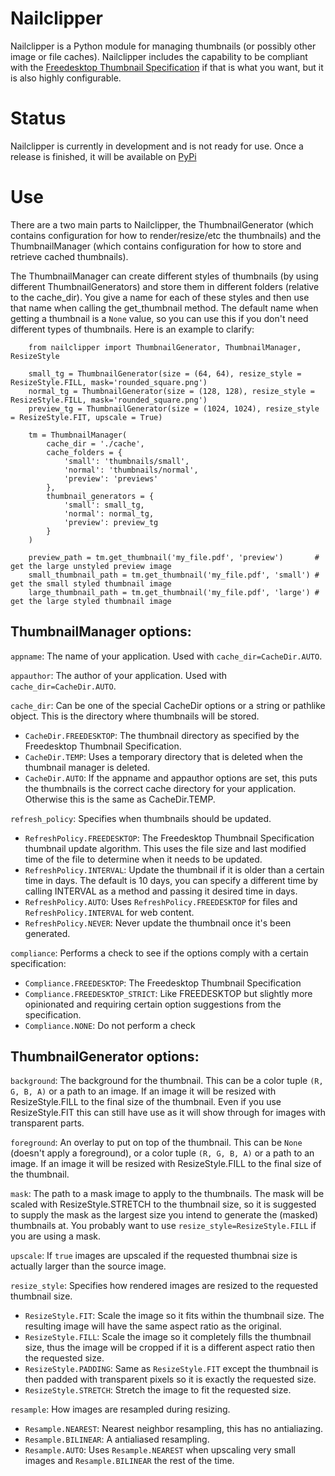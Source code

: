 # Nailclipper

Nailclipper is a Python module for managing thumbnails (or possibly other image or file caches). Nailclipper includes the capability to be compliant with the [Freedesktop Thumbnail Specification](https://specifications.freedesktop.org/thumbnail-spec/thumbnail-spec-latest.html) if that is what you want, but it is also highly configurable.

# Status

Nailclipper is currently in development and is not ready for use. Once a release is finished, it will be available on [PyPi](https://pypi.org/)

# Use

There are a two main parts to Nailclipper, the ThumbnailGenerator (which contains configuration for how to render/resize/etc the thumbnails) and the ThumbnailManager (which contains configuration for how to store and retrieve cached thumbnails).

The ThumbnailManager can create different styles of thumbnails (by using different ThumbnailGenerators) and store them in different folders (relative to the cache_dir). You give a name for each of these styles and then use that name when calling the get_thumbnail method. The default name when getting a thumbnail is a `None` value, so you can use this if you don't need different types of thumbnails. Here is an example to clarify:

```
    from nailclipper import ThumbnailGenerator, ThumbnailManager, ResizeStyle

    small_tg = ThumbnailGenerator(size = (64, 64), resize_style = ResizeStyle.FILL, mask='rounded_square.png')
    normal_tg = ThumbnailGenerator(size = (128, 128), resize_style = ResizeStyle.FILL, mask='rounded_square.png')
    preview_tg = ThumbnailGenerator(size = (1024, 1024), resize_style = ResizeStyle.FIT, upscale = True)

    tm = ThumbnailManager(
        cache_dir = './cache',
        cache_folders = {
            'small': 'thumbnails/small',
            'normal': 'thumbnails/normal',
            'preview': 'previews'
        },
        thumbnail_generators = {
            'small': small_tg,
            'normal': normal_tg,
            'preview': preview_tg
        }
    )

    preview_path = tm.get_thumbnail('my_file.pdf', 'preview')       # get the large unstyled preview image
    small_thumbnail_path = tm.get_thumbnail('my_file.pdf', 'small') # get the small styled thumbnail image
    large_thumbnail_path = tm.get_thumbnail('my_file.pdf', 'large') # get the large styled thumbnail image
```

## ThumbnailManager options:

`appname`: The name of your application. Used with `cache_dir=CacheDir.AUTO`.

`appauthor`: The author of your application. Used with `cache_dir=CacheDir.AUTO`.

`cache_dir`: Can be one of the special CacheDir options or a string or pathlike object. This is the directory where thumbnails will be stored.
- `CacheDir.FREEDESKTOP`: The thumbnail directory as specified by the Freedesktop Thumbnail Specification.
- `CacheDir.TEMP`: Uses a temporary directory that is deleted when the thumbnail manager is deleted.
- `CacheDir.AUTO`: If the appname and appauthor options are set, this puts the thumbnails is the correct cache directory for your application. Otherwise this is the same as CacheDir.TEMP.

`refresh_policy`: Specifies when thumbnails should be updated.
- `RefreshPolicy.FREEDESKTOP`: The Freedesktop Thumbnail Specification thumbnail update algorithm. This uses the file size and last modified time of the file to determine when it needs to be updated.
- `RefreshPolicy.INTERVAL`: Update the thumbnail if it is older than a certain time in days. The default is 10 days, you can specify a different time by calling INTERVAL as a method and passing it desired time in days.
- `RefreshPolicy.AUTO`: Uses `RefreshPolicy.FREEDESKTOP` for files and `RefreshPolicy.INTERVAL` for web content.
- `RefreshPolicy.NEVER`: Never update the thumbnail once it's been generated.

`compliance`: Performs a check to see if the options comply with a certain specification:
- `Compliance.FREEDESKTOP`: The Freedesktop Thumbnail Specification
- `Compliance.FREEDESKTOP_STRICT`: Like FREEDESKTOP but slightly more opinionated and requiring certain option suggestions from the specification.
- `Compliance.NONE`: Do not perform a check


## ThumbnailGenerator options:

`background`: The background for the thumbnail. This can be a color tuple `(R, G, B, A)` or a path to an image. If an image it will be resized with ResizeStyle.FILL to the final size of the thumbnail. Even if you use ResizeStyle.FIT this can still have use as it will show through for images with transparent parts.

`foreground`: An overlay to put on top of the thumbnail. This can be `None` (doesn't apply a foreground), or a color tuple `(R, G, B, A)` or a path to an image. If an image it will be resized with ResizeStyle.FILL to the final size of the thumbnail.

`mask`: The path to a mask image to apply to the thumbnails. The mask will be scaled with ResizeStyle.STRETCH to the thumbnail size, so it is suggested to supply the mask as the largest size you intend to generate the (masked) thumbnails at. You probably want to use `resize_style=ResizeStyle.FILL` if you are using a mask.

`upscale`: If `true` images are upscaled if the requested thumbnai size is actually larger than the source image.

`resize_style`: Specifies how rendered images are resized to the requested thumbnail size.
- `ResizeStyle.FIT`: Scale the image so it fits within the thumbnail size. The resulting image will have the same aspect ratio as the original.
- `ResizeStyle.FILL`: Scale the image so it completely fills the thumbnail size, thus the image will be cropped if it is a different aspect ratio then the requested size.
- `ResizeStyle.PADDING`: Same as `ResizeStyle.FIT` except the thumbnail is then padded with transparent pixels so it is exactly the requested size.
- `ResizeStyle.STRETCH`: Stretch the image to fit the requested size.

`resample`: How images are resampled during resizing.
- `Resample.NEAREST`: Nearest neighbor resampling, this has no antialiazing.
- `Resample.BILINEAR`: A antialiased resampling.
- `Resample.AUTO`: Uses `Resample.NEAREST` when upscaling very small images and `Resample.BILINEAR` the rest of the time.